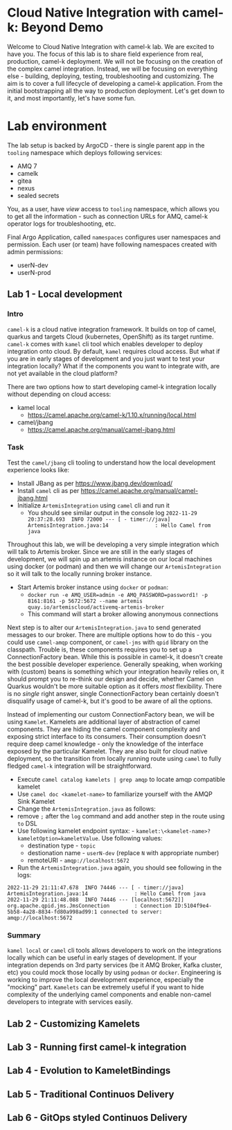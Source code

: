 # Cloud Native Integration with camel-k: Beyond Demo 

Welcome to Cloud Native Integration with camel-k lab. We are excited to have you. The focus of this lab is to share field experience from real, production, camel-k deployment. We will not be focusing on the creation of the complex camel integration. Instead, we will be focusing on everything else - building, deploying, testing, troubleshooting and customizing. The aim is to cover a full lifecycle of developing a camel-k application. From the initial bootstrapping all the way to production deployment.
Let's get down to it, and most importantly, let's have some fun.

# Lab environment

The lab setup is backed by ArgoCD - there is single parent app in the `tooling` namespace which deploys following services:

 - AMQ 7
 - camelk
 - gitea
 - nexus
 - sealed secrets

You, as a user, have _view_ access to `tooling` namespace, which allows you to get all the information - such as connection URLs for AMQ, camel-k operator logs for troubleshooting, etc.

Final Argo Application, called `namespaces` configures user namespaces and permission. Each user (or team) have following namespaces created with admin permissions:
 - userN-dev
 - userN-prod


## Lab 1 - Local development

### Intro

`camel-k` is a cloud native integration framework. It builds on top of camel, quarkus and targets Cloud (kubernetes, OpenShift) as its target runtime. `camel-k` comes with `kamel` cli tool which enables developer to deploy integration onto cloud. By default, `kamel` requires cloud access. But what if you are in early stages of development and you just want to test your integration locally? What if the components you want to integrate with, are not yet available in the cloud platform? 

There are two options how to start developing camel-k integration locally without depending on cloud access:

 * kamel local
   -  https://camel.apache.org/camel-k/1.10.x/running/local.html
 * camel/jbang
   -   https://camel.apache.org/manual/camel-jbang.html

### Task
Test the `camel/jbang` cli tooling to understand how the local development experience looks like:
 
  - Install JBang as per https://www.jbang.dev/download/
  - Install `camel` cli as per https://camel.apache.org/manual/camel-jbang.html
  - Initialize `ArtemisIntegration` using `camel` cli and run it
    - You should see similar output in the console log `2022-11-29 20:37:28.693  INFO 72000 --- [ - timer://java] ArtemisIntegration.java:14               : Hello Camel from java`

Throughout this lab, we will be developing a very simple integration which will talk to Artemis broker. Since we are still in the early stages of development, we will spin up an artemis instance on our local machines using docker (or podman) and then we will change our `ArtemisIntegration` so it will talk to the locally running broker instance.

 - Start Artemis broker instance using `docker` or `podman`:
   - `docker run -e AMQ_USER=admin -e AMQ_PASSWORD=password1! -p 8161:8161 -p 5672:5672 --name artemis quay.io/artemiscloud/activemq-artemis-broker`
   - This command will start a broker allowing anonymous connections
 
 Next step is to alter our `ArtemisIntegration.java` to send generated messages to our broker. There are multiple options how to do this - you could use `camel-amqp` component, or `camel-jms` with `qpid` library on the classpath. Trouble is, these components requires you to set up a ConnectionFactory bean. While this is possible in camel-k, it doesn't create the best possible developer experience. Generally speaking, when working with (custom) beans is something which your integration heavily relies on, it should prompt you to re-think our design and decide, whether Camel on Quarkus wouldn't be more suitable option as it offers _most_ flexibility. There is no _single_ right answer, single ConnectionFactory bean certainly doesn't disqualify usage of camel-k, but it's good to be aware of all the options.

 Instead of implementing our custom ConnectionFactory bean, we will be using `Kamelet`. Kamelets are additional layer of abstraction of camel components. They are hiding the camel component complexity and exposing strict interface to its consumers. Their consumption doesn't require deep camel knowledge - only the knowledge of the interface exposed by the particular Kamelet. They are also built for cloud native deployment, so the transition from locally running route using `camel` to fully fledged `camel-k` integration will be straightforward.

  - Execute `camel catalog kamelets | grep amqp`  to locate  amqp compatible kamelet
  - Use `camel doc <kamelet-name>` to familiarize yourself with the AMQP Sink Kamelet
  - Change the `ArtemisIntegration.java` as follows:
   - remove `;` after the `log` command and add another step in the route using `to` DSL
   - Use following kamelet endpoint syntax:
    - `kamelet:\<kamelet-name>?kameletOption=kameletValue`. Use following values:
     - destination type - `topic`
     - destionation name - `userN-dev` (replace `N` with appropriate number)
     - remoteURI - `amqp://localhost:5672`
   - Run the `ArtemisIntegration.java` again, you should see following in the logs:

    
    2022-11-29 21:11:47.678  INFO 74446 --- [ - timer://java] ArtemisIntegration.java:14               : Hello Camel from java
    2022-11-29 21:11:48.088  INFO 74446 --- [localhost:5672]] org.apache.qpid.jms.JmsConnection        : Connection ID:5104f9e4-5b58-4a28-8834-fd80a998ad99:1 connected to server: amqp://localhost:5672
    


### Summary

`kamel local` or `camel` cli tools allows developers to work on the integrations locally which can be useful in early stages of development. If your integration depends on 3rd party services (be it AMQ Broker, Kafka cluster, etc) you could mock those locally by using `podman` or `docker`. Engineering is working to improve the local development experience, especially the "mocking" part. `Kamelets` can be extremely useful if you want to hide complexity of the underlying camel components and enable non-camel developers to integrate with services easily.

## Lab 2 - Customizing Kamelets

## Lab 3 - Running first camel-k integration

## Lab 4 - Evolution to KameletBindings

## Lab 5 - Traditional Continuos Delivery

## Lab 6 - GitOps styled Continuos Delivery